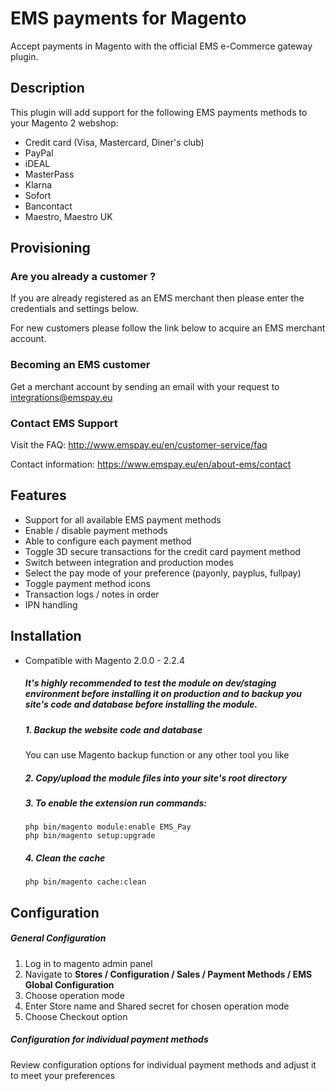 # EMS payments for Magento
Accept payments in Magento with the official EMS e-Commerce gateway plugin.

## Description
This plugin will add support for the following EMS payments methods to your Magento 2 webshop:

* Credit card (Visa, Mastercard, Diner's club)
* PayPal
* iDEAL
* MasterPass
* Klarna
* Sofort
* Bancontact
* Maestro, Maestro UK

## Provisioning

### Are you already a customer ?
If you are already registered as an EMS merchant then please enter the credentials and settings below.

For new customers please follow the link below to acquire an EMS merchant account.

### Becoming an EMS customer
Get a merchant account by sending an email with your request to integrations@emspay.eu

### Contact EMS Support
Visit the FAQ:
http://www.emspay.eu/en/customer-service/faq

Contact information:
https://www.emspay.eu/en/about-ems/contact

## Features
* Support for all available EMS payment methods
* Enable / disable payment methods
* Able to configure each payment method
* Toggle 3D secure transactions for the credit card payment method
* Switch between integration and production modes
* Select the pay mode of your preference (payonly, payplus, fullpay)
* Toggle payment method icons
* Transaction logs / notes in order
* IPN handling

## Installation

* Compatible with Magento 2.0.0 - 2.2.4

    ##### It's highly recommended to test the module on dev/staging environment before installing it on production and to backup you site's code and database before installing the module.

    ##### 1. Backup the website code and database
    You can use Magento backup function or any other tool you like

    ##### 2. Copy/upload the module files into your site's root directory
        
    ##### 3. To enable the extension run commands: 
    ```
    php bin/magento module:enable EMS_Pay
    php bin/magento setup:upgrade
    ```
        
    ##### 4. Clean the cache
    ```
    php bin/magento cache:clean
    ```
        
## Configuration

##### General Configuration
1. Log in to magento admin panel
2. Navigate to **Stores / Configuration / Sales / Payment Methods / EMS Global Configuration** 
3. Choose operation mode
4. Enter Store name and Shared secret for chosen operation mode
5. Choose Checkout option

##### Configuration for individual payment methods
Review configuration options for individual payment methods and adjust it to meet your preferences